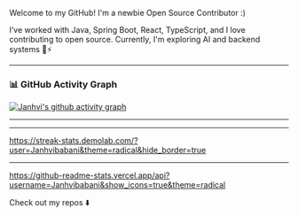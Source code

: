 Welcome to my GitHub! I'm a newbie Open Source Contributor :)

I’ve worked with Java, Spring Boot, React, TypeScript, and I love contributing to open source. Currently, I'm exploring AI and backend systems 🧠⚡

---

### 📊 GitHub Activity Graph
[![Janhvi's github activity graph](https://github-readme-activity-graph.vercel.app/graph?username=Janhvibabani&bg_color=ffffff&color=000000&line=ff5f5f&point=1f1f1f&area=true&hide_border=true)](https://github.com/ashutosh00710/github-readme-activity-graph)

---

---

https://streak-stats.demolab.com/?user=Janhvibabani&theme=radical&hide_border=true

---


https://github-readme-stats.vercel.app/api?username=Janhvibabani&show_icons=true&theme=radical


Check out my repos ⬇️

